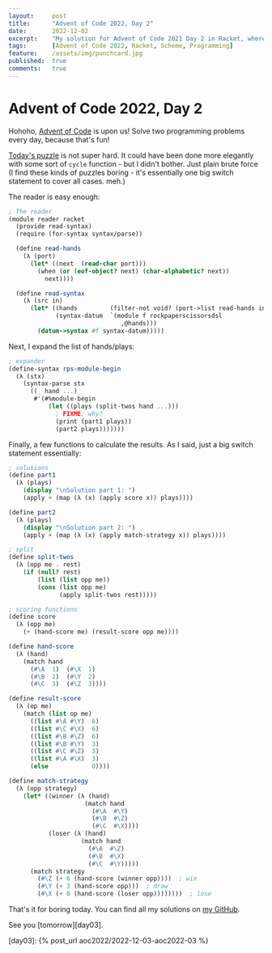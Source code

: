```yaml
---
layout:     post
title:      "Advent of Code 2022, Day 2"
date:       2022-12-02
excerpt:    "My solution for Advent of Code 2021 Day 2 in Racket, where we battle a bunch of elves"
tags:       [Advent of Code 2022, Racket, Scheme, Programming]
feature:    /assets/img/punchcard.jpg
published:  true
comments:   true
---
```

# Advent of Code 2022, Day 2

Hohoho, [Advent of Code][aoc] is upon us! Solve two programming problems every day, because that's fun!

[Today's puzzle][aoc02] is not super hard. It could have been done more elegantly with some sort of `cycle` function - but I didn't bother. Just plain brute force (I find these kinds of puzzles boring - it's essentially one big switch statement to cover all cases. meh.)

The reader is easy enough:

```scheme
; The reader
(module reader racket
  (provide read-syntax)
  (require (for-syntax syntax/parse))

  (define read-hands
    (λ (port)
      (let* ((next  (read-char port)))
        (when (or (eof-object? next) (char-alphabetic? next))
          next))))

  (define read-syntax
    (λ (src in)
      (let* ((hands         (filter-not void? (port->list read-hands in)))
             (syntax-datum  `(module f rockpaperscissorsdsl
                               ,@hands)))
        (datum->syntax #f syntax-datum)))))
```

Next, I expand the list of hands/plays:

```scheme
; expander
(define-syntax rps-module-begin
  (λ (stx)
    (syntax-parse stx
      ((_ hand ...)
       #'(#%module-begin
           (let ((plays (split-twos hand ...)))
             ; FIXME: why?
             (print (part1 plays))
             (part2 plays)))))))
```

Finally, a few functions to calculate the results. As I said, just a big switch statement essentially:

```scheme
; solutions
(define part1
  (λ (plays)
    (display "\nSolution part 1: ")
    (apply + (map (λ (x) (apply score x)) plays))))

(define part2
  (λ (plays)
    (display "\nSolution part 2: ")
    (apply + (map (λ (x) (apply match-strategy x)) plays))))

; split
(define split-twos
  (λ (opp me . rest)
    (if (null? rest)
        (list (list opp me))
        (cons (list opp me)
              (apply split-twos rest)))))

; scoring functions
(define score
  (λ (opp me)
    (+ (hand-score me) (result-score opp me))))

(define hand-score
  (λ (hand)
    (match hand
      (#\A  1)  (#\X  1)
      (#\B  2)  (#\Y  2)
      (#\C  3)  (#\Z  3))))

(define result-score
  (λ (op me)
    (match (list op me)
      ((list #\A #\Y)  6)
      ((list #\C #\X)  6)
      ((list #\B #\Z)  6)
      ((list #\B #\Y)  3)
      ((list #\C #\Z)  3)
      ((list #\A #\X)  3)
      (else            0))))

(define match-strategy
  (λ (opp strategy)
    (let* ((winner (λ (hand)
                     (match hand
                       (#\A  #\Y)
                       (#\B  #\Z)
                       (#\C  #\X))))
           (loser (λ (hand)
                    (match hand
                      (#\A  #\Z)
                      (#\B  #\X)
                      (#\C  #\Y)))))
      (match strategy
        (#\Z (+ 6 (hand-score (winner opp))))  ; win
        (#\Y (+ 3 (hand-score opp)))  ; draw
        (#\X (+ 0 (hand-score (loser opp))))))))  ; lose
```

That's it for boring today. You can find all my solutions on [my GitHub][gh].

See you [tomorrow][day03].


[br]: https://beautifulracket.com
[aoc]: https://adventofcode.com/2022
[aoc02]: https://adventofcode.com/2022/day/2
[hask]: https://wiki.haskell.org/Haskell
[scm]: https://en.wikipedia.org/wiki/Scheme_(programming_language)
[chez]: https://cisco.github.io/ChezScheme/
[ghc]: https://www.haskell.org/ghc/
[apl]: https://en.wikipedia.org/wiki/APL_(programming_language)
[rkt]: https://racket-lang.org
[forth]: https://en.wikipedia.org/wiki/Forth_(programming_language)
[dsl]: https://en.wikipedia.org/wiki/Domain-specific_language
[gh]: https://github.com/georgjz/advent-of-code-2022
[input]: https://github.com/georgjz/advent-of-code-2021/blob/main/Day_01_Sonar_Sweep/Input.txt
[comp]: https://en.wikipedia.org/wiki/Function_composition_(computer_science)
[pure]: https://en.wikipedia.org/wiki/Pure_function
[day03]: {% post_url aoc2022/2022-12-03-aoc2022-03 %}